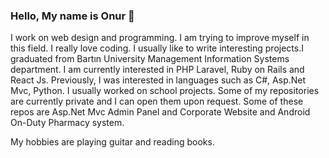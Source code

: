 ### Hello, My name is Onur 👋

I work on web design and programming. I am trying to improve myself in this field. I really love coding. I usually like to write interesting projects.I graduated from Bartın University Management Information Systems department. I am currently interested in PHP Laravel, Ruby on Rails and React Js. Previously, I was interested in languages such as C#, Asp.Net Mvc, Python. I usually worked on school projects. Some of my repositories are currently private and I can open them upon request. Some of these repos are Asp.Net Mvc Admin Panel and Corporate Website and Android On-Duty Pharmacy system.

My hobbies are playing guitar and reading books.

<!--
**Onuryalcinbagonu/onuryalcinbagonu** is a ✨ _special_ ✨ repository because its `README.md` (this file) appears on your GitHub profile.

Here are some ideas to get you started:

- 🔭 I’m currently working on ...
- 🌱 I’m currently learning ...
- 👯 I’m looking to collaborate on ...
- 🤔 I’m looking for help with ...
- 💬 Ask me about ...
- 📫 How to reach me: ...
- 😄 Pronouns: ...
- ⚡ Fun fact: ...
-->
